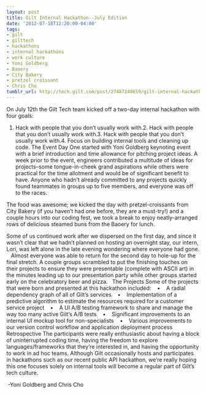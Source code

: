 ```yaml
---
layout: post
title: Gilt Internal Hackathon--July Edition
date: '2012-07-18T12:20:00-04:00'
tags:
- gilt
- gilttech
- hackathons
- internal hackathons
- work culture
- Yoni Goldberg
- Baoery
- City Bakery
- pretzel croissant
- Chris Cho
tumblr_url: http://tech.gilt.com/post/27487240659/gilt-internal-hackathon-july-edition
---
```

On July 12th the Gilt Tech team kicked off a two-day internal hackathon with four goals:
1. Hack with people that you don’t usually work with.2. Hack with people that you don’t usually work with.3. Hack with people that you don’t usually work with.4. Focus on building internal tools and cleaning up code.
The Event
Day One started with Yoni Goldberg keynoting event with a brief introduction and time allowance for pitching project ideas. A week prior to the event, engineers contributed a multitude of ideas for projects–some tongue-in-cheek grand aspirations while others were practical for the time allotment and would be of significant benefit to have. Anyone who hadn’t already committed to any projects quickly found teammates in groups up to five members, and everyone was off to the races.  

The food was awesome; we kicked the day with pretzel-croissants from City Bakery (if you haven’t had one before, they are a must-try!) and a couple hours into our coding fest, we took a break to enjoy neatly-arranged rows of delicious steamed buns from the Baoery for lunch.   

Some of us continued work after we dispersed on the first day, and since it wasn’t clear that we hadn’t planned on hosting an overnight stay, our intern, Lori, was left alone in the late evening wondering where everyone had gone.   
Almost everyone was able to return for the second day to hole-up for the final stretch. A couple groups scrambled to put the finishing touches on their projects to ensure they were presentable (complete with ASCII art) in the minutes leading up to our presentation party while other groups started early on the celebratory beer and pizza.  
The Projects
Some of the projects that were born and presented at this hackathon included:    •    A radial dependency graph of all of Gilt’s services    •    Implementation of a predictive algorithm to estimate the resources required for a customer service project    •    A UI A/B testing framework to share and manage the way too many active Gilt’s A/B tests    •    Significant improvements to an internal UI mockup tool for non-specialists    •    Various improvements to our version control workflow and application deployment process
Retrospective
The participants were really enthusiastic about having a block of uninterrupted coding time, having the freedom to explore languages/frameworks that they’re interested in, and having the opportunity to work in ad hoc teams.
Although Gilt occasionally hosts and participates in hackathons such as our recent public API hackathon, we’re really hoping this one focuses solely on internal tools will become a regular part of Gilt’s tech culture.

 -Yoni Goldberg and Chris Cho
